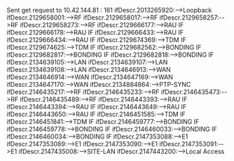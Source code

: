 Sent get request to 10.42.144.81 : 161
ifDescr.2013265920:-->Loopback
ifDescr.2129658001:-->RF
ifDescr.2129658017:-->RF
ifDescr.2129658257:-->RF
ifDescr.2129658273:-->RF
ifDescr.2129666177:-->RAU IF
ifDescr.2129666178:-->RAU IF
ifDescr.2129666433:-->RAU IF
ifDescr.2129666434:-->RAU IF
ifDescr.2129674369:-->TDM IF
ifDescr.2129674625:-->TDM IF
ifDescr.2129682562:-->BONDING IF
ifDescr.2129682817:-->BONDING IF
ifDescr.2129682818:-->BONDING IF
ifDescr.2134639105:-->LAN
ifDescr.2134639107:-->LAN
ifDescr.2134639108:-->LAN
ifDescr.2134646913:-->WAN
ifDescr.2134646914:-->WAN
ifDescr.2134647169:-->WAN
ifDescr.2134647170:-->WAN
ifDescr.2134884864:-->PTP-SYNC
ifDescr.2146435217:-->RF
ifDescr.2146435233:-->RF
ifDescr.2146435473:-->RF
ifDescr.2146435489:-->RF
ifDescr.2146443393:-->RAU IF
ifDescr.2146443394:-->RAU IF
ifDescr.2146443649:-->RAU IF
ifDescr.2146443650:-->RAU IF
ifDescr.2146451585:-->TDM IF
ifDescr.2146451841:-->TDM IF
ifDescr.2146459777:-->BONDING IF
ifDescr.2146459778:-->BONDING IF
ifDescr.2146460033:-->BONDING IF
ifDescr.2146460034:-->BONDING IF
ifDescr.2147353088:-->E1
ifDescr.2147353089:-->E1
ifDescr.2147353090:-->E1
ifDescr.2147353091:-->E1
ifDescr.2147435008:-->SITE-LAN
ifDescr.2147443200:-->Local Access